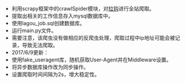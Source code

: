 - 利用scrapy框架中的crawlSpider模块，对[拉钩](https://www.lagou.com/)进行全站爬取。
 - 提取出相关的工作信息存入mysql数据库中。
 - 使用lagou_job.sql创建数据库。
 - 运行main.py文件。
 - 需要注意，该爬虫没有做相应的反爬虫处理，爬取过程中ip地址可能会被记录，导致无法爬取。
 - 2017/6/9更新：
 - 使用fake_useragent库，随机获取User-Agent并在Middleware设置。
 - 将异步数据库操作改为同步操作。
 - 设置爬取时间间隔为2s，增大稳定性。
